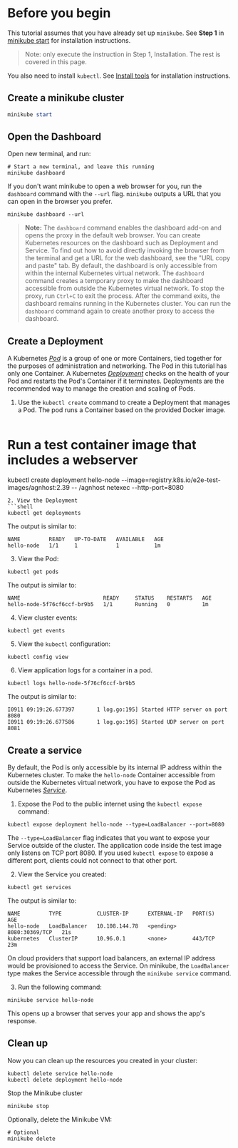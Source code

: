 # Before you begin
This tutorial assumes that you have already set up `minikube`. See **Step 1** in [minikube start](https://minikube.sigs.k8s.io/docs/start/) for installation instructions.

>Note: only execute the instruction in Step 1, Installation. The rest is covered in this page.

You also need to install `kubectl`. See [Install tools](https://kubernetes.io/docs/tasks/tools/#kubectl) for installation instructions.

## Create a minikube cluster
```powershell
minikube start
```

## Open the Dashboard

Open new terminal, and run:
```shell
# Start a new terminal, and leave this running
minikube dashboard
```

If you don't want minikube to open a web browser for you, run the `dashboard` command with the `--url` flag. `minikube` outputs a URL that you can open in the browser you prefer.
```shell
minikube dashboard --url
```

> **Note:** 
> The `dashboard` command enables the dashboard add-on and opens the proxy in the default web browser. You can create Kubernetes resources on the dashboard such as Deployment and Service. 
> To find out how to avoid directly invoking the browser from the terminal and get a URL for the web dashboard, see the "URL copy and paste" tab.
> By default, the dashboard is only accessible from within the internal Kubernetes virtual network. The `dashboard` command creates a temporary proxy to make the dashboard accessible from outside the Kubernetes virtual network.
> To stop the proxy, run `Ctrl+C` to exit the process. After the command exits, the dashboard remains running in the Kubernetes cluster. You can run the `dashboard` command again to create another proxy to access the dashboard.

## Create a Deployment

A Kubernetes [_Pod_](https://kubernetes.io/docs/concepts/workloads/pods/) is a group of one or more Containers, tied together for the purposes of administration and networking. The Pod in this tutorial has only one Container. A Kubernetes [_Deployment_](https://kubernetes.io/docs/concepts/workloads/controllers/deployment/) checks on the health of your Pod and restarts the Pod's Container if it terminates. Deployments are the recommended way to manage the creation and scaling of Pods.

1. Use the `kubectl create` command to create a Deployment that manages a Pod. The pod runs a Container based on the provided Docker image.
   ```shell
# Run a test container image that includes a webserver
kubectl create deployment hello-node --image=registry.k8s.io/e2e-test-images/agnhost:2.39 -- /agnhost netexec --http-port=8080
```
2. View the Deployment
```shell
kubectl get deployments
```
The output is similar to:
```
NAME         READY   UP-TO-DATE   AVAILABLE   AGE
hello-node   1/1     1            1           1m
```
3. View the Pod:
```shell
kubectl get pods
```
The output is similar to:
```
NAME                          READY     STATUS    RESTARTS   AGE
hello-node-5f76cf6ccf-br9b5   1/1       Running   0          1m
```
4. View cluster events:
```shell
kubectl get events
```
5. View the `kubectl` configuration:
```shell
kubectl config view
```
6. View application logs for a container in a pod.
```shell
kubectl logs hello-node-5f76cf6ccf-br9b5
```
The output is similar to:
```
I0911 09:19:26.677397       1 log.go:195] Started HTTP server on port 8080
I0911 09:19:26.677586       1 log.go:195] Started UDP server on port  8081
```

## Create a service

By default, the Pod is only accessible by its internal IP address within the Kubernetes cluster. To make the `hello-node` Container accessible from outside the Kubernetes virtual network, you have to expose the Pod as Kubernetes [_Service_](https://kubernetes.io/docs/concepts/services-networking/service/).

1. Expose the Pod to the public internet using the `kubectl expose` command:
```shell
kubectl expose deployment hello-node --type=LoadBalancer --port=8080
```

The `--type=LoadBalancer` flag indicates that you want to expose your Service outside of the cluster.
The application code inside the test image only listens on TCP port 8080. If you used `kubectl expose` to expose a different port, clients could not connect to that other port.

2. View the Service you created:
```shell
kubectl get services
```

The output is similar to:
```
NAME         TYPE           CLUSTER-IP      EXTERNAL-IP   PORT(S)          AGE
hello-node   LoadBalancer   10.108.144.78   <pending>     8080:30369/TCP   21s
kubernetes   ClusterIP      10.96.0.1       <none>        443/TCP          23m
```

On cloud providers that support load balancers, an external IP address would be provisioned to access the Service. On minikube, the `LoadBalancer` type makes the Service accessible through the `minikube service` command.

3. Run the following command:
```
minikube service hello-node
```

This opens up a browser that serves your app and shows the app's response.

## Clean up

Now you can clean up the resources you created in your cluster:
```shell
kubectl delete service hello-node
kubectl delete deployment hello-node
```

Stop the Minikube cluster
```shell
minikube stop
```

Optionally, delete the Minikube VM:
```shell
# Optional
minikube delete
```
